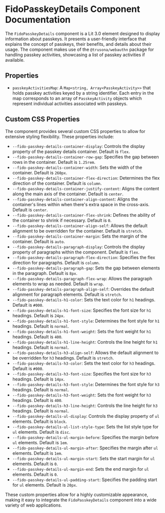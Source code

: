 # FidoPasskeyDetails Component Documentation

The `FidoPasskeyDetails` component is a Lit 3.0 element designed to display information about passkeys. It presents a user-friendly interface that explains the concept of passkeys, their benefits, and details about their usage. The component makes use of the `@trusona/webauthn` package for handling passkey activities, showcasing a list of passkey activities if available.

## Properties

- `passkeyActivitiesMap`: A `Map<string, Array<PasskeyActivity>>` that holds passkey activities keyed by a string identifier. Each entry in the map corresponds to an array of `PasskeyActivity` objects which represent individual activities associated with passkeys.

## Custom CSS Properties

The component provides several custom CSS properties to allow for extensive styling flexibility. These properties include:

- `--fido-passkey-details-container-display`: Controls the display property of the passkey details container. Default is `flex`.
- `--fido-passkey-details-container-row-gap`: Specifies the gap between rows in the container. Default is `1.25rem`.
- `--fido-passkey-details-container-width`: Sets the width of the container. Default is `260px`.
- `--fido-passkey-details-container-flex-direction`: Determines the flex direction of the container. Default is `column`.
- `--fido-passkey-details-container-justify-content`: Aligns the content along the main axis of the container. Default is `center`.
- `--fido-passkey-details-container-align-content`: Aligns the container's lines within when there's extra space in the cross-axis. Default is `center`.
- `--fido-passkey-details-container-flex-shrink`: Defines the ability of the container to shrink if necessary. Default is `0`.
- `--fido-passkey-details-container-align-self`: Allows the default alignment to be overridden for the container. Default is `stretch`.
- `--fido-passkey-details-container-margin`: Sets the margin of the container. Default is `auto`.
- `--fido-passkey-details-paragraph-display`: Controls the display property of paragraphs within the component. Default is `flex`.
- `--fido-passkey-details-paragraph-flex-direction`: Specifies the flex direction for paragraphs. Default is `column`.
- `--fido-passkey-details-paragraph-gap`: Sets the gap between elements in the paragraph. Default is `8px`.
- `--fido-passkey-details-paragraph-flex-wrap`: Allows the paragraph elements to wrap as needed. Default is `wrap`.
- `--fido-passkey-details-paragraph-align-self`: Overrides the default alignment for paragraph elements. Default is `stretch`.
- `--fido-passkey-details-h1-color`: Sets the text color for `h1` headings. Default is `#000`.
- `--fido-passkey-details-h1-font-size`: Specifies the font size for `h1` headings. Default is `24px`.
- `--fido-passkey-details-h1-font-style`: Determines the font style for `h1` headings. Default is `normal`.
- `--fido-passkey-details-h1-font-weight`: Sets the font weight for `h1` headings. Default is `400`.
- `--fido-passkey-details-h1-line-height`: Controls the line height for `h1` headings. Default is `normal`.
- `--fido-passkey-details-h3-align-self`: Allows the default alignment to be overridden for `h3` headings. Default is `stretch`.
- `--fido-passkey-details-h3-color`: Sets the text color for `h3` headings. Default is `#000`.
- `--fido-passkey-details-h3-font-size`: Specifies the font size for `h3` headings. Default is `14px`.
- `--fido-passkey-details-h3-font-style`: Determines the font style for `h3` headings. Default is `normal`.
- `--fido-passkey-details-h3-font-weight`: Sets the font weight for `h3` headings. Default is `400`.
- `--fido-passkey-details-h3-line-height`: Controls the line height for `h3` headings. Default is `normal`.
- `--fido-passkey-details-ul-display`: Controls the display property of `ul` elements. Default is `block`.
- `--fido-passkey-details-ul-list-style-type`: Sets the list style type for `ul` elements. Default is `disc`.
- `--fido-passkey-details-ul-margin-before`: Specifies the margin before `ul` elements. Default is `1em`.
- `--fido-passkey-details-ul-margin-after`: Specifies the margin after `ul` elements. Default is `1em`.
- `--fido-passkey-details-ul-margin-start`: Sets the start margin for `ul` elements. Default is `0`.
- `--fido-passkey-details-ul-margin-end`: Sets the end margin for `ul` elements. Default is `0`.
- `--fido-passkey-details-ul-padding-start`: Specifies the padding start for `ul` elements. Default is `20px`.

These custom properties allow for a highly customizable appearance, making it easy to integrate the `FidoPasskeyDetails` component into a wide variety of web applications.
